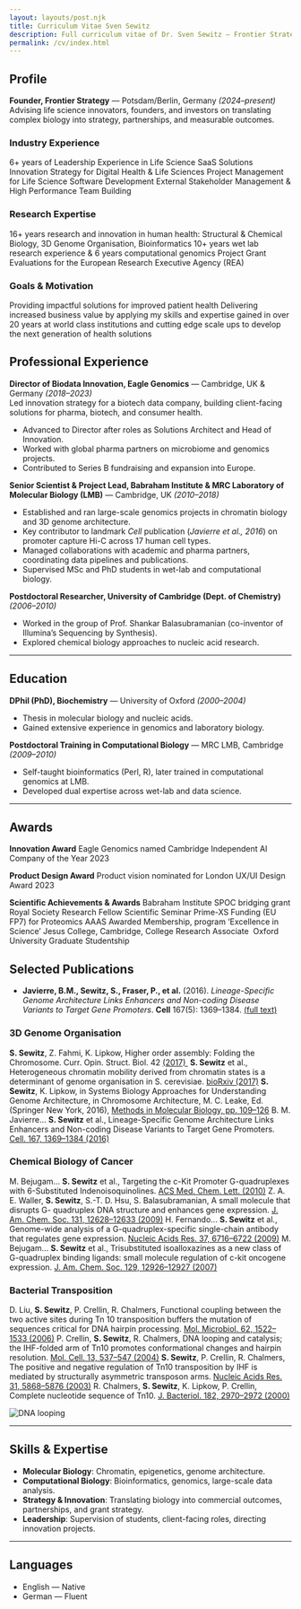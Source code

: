 ```yaml
---
layout: layouts/post.njk
title: Curriculum Vitae Sven Sewitz
description: Full curriculum vitae of Dr. Sven Sewitz — Frontier Strategy
permalink: /cv/index.html
---
```



## Profile


**Founder, Frontier Strategy** — Potsdam/Berlin, Germany *(2024–present)*  
Advising life science innovators, founders, and investors on translating complex biology into strategy, partnerships, and measurable outcomes.  


### Industry Experience

6+ years of Leadership Experience in Life Science SaaS Solutions
Innovation Strategy for Digital Health & Life Sciences
Project Management for Life Science Software Development
External Stakeholder Management & High Performance Team Building



### Research Expertise

16+ years research and innovation in human health:
Structural & Chemical Biology, 3D Genome Organisation, Bioinformatics
10+ years wet lab research experience & 6 years computational genomics
Project Grant Evaluations for the European Research Executive Agency (REA)



### Goals & Motivation

Providing impactful solutions for improved patient health 
Delivering increased business value by applying my skills and expertise gained in over 20 years at world class institutions and cutting edge scale ups to develop the next generation of health solutions




## Professional Experience


**Director of Biodata Innovation, Eagle Genomics** — Cambridge, UK & Germany *(2018–2023)*  
Led innovation strategy for a biotech data company, building client-facing solutions for pharma, biotech, and consumer health.  
- Advanced to Director after roles as Solutions Architect and Head of Innovation.  
- Worked with global pharma partners on microbiome and genomics projects.  
- Contributed to Series B fundraising and expansion into Europe.  

**Senior Scientist & Project Lead, Babraham Institute & MRC Laboratory of Molecular Biology (LMB)** — Cambridge, UK *(2010–2018)*  
- Established and ran large-scale genomics projects in chromatin biology and 3D genome architecture.  
- Key contributor to landmark *Cell* publication (*Javierre et al., 2016*) on promoter capture Hi-C across 17 human cell types.  
- Managed collaborations with academic and pharma partners, coordinating data pipelines and publications.  
- Supervised MSc and PhD students in wet-lab and computational biology.  

**Postdoctoral Researcher, University of Cambridge (Dept. of Chemistry)** *(2006–2010)*  
- Worked in the group of Prof. Shankar Balasubramanian (co-inventor of Illumina’s Sequencing by Synthesis).  
- Explored chemical biology approaches to nucleic acid research.  

---

## Education

**DPhil (PhD), Biochemistry** — University of Oxford *(2000–2004)*  
- Thesis in molecular biology and nucleic acids.  
- Gained extensive experience in genomics and laboratory biology.  

**Postdoctoral Training in Computational Biology** — MRC LMB, Cambridge *(2009–2010)*  
- Self-taught bioinformatics (Perl, R), later trained in computational genomics at LMB.  
- Developed dual expertise across wet-lab and data science.  

---

## Awards

**Innovation Award**
Eagle Genomics named Cambridge Independent AI Company of the Year 2023

**Product Design Award**
Product vision nominated for London UX/UI Design Award 2023

**Scientific Achievements & Awards**
Babraham Institute SPOC bridging grant
Royal Society Research Fellow Scientific Seminar
Prime-XS Funding (EU FP7) for Proteomics
AAAS Awarded Membership, program ‘Excellence in Science’
Jesus College, Cambridge, College Research Associate 
Oxford University Graduate Studentship



## Selected Publications

- **Javierre, B.M., Sewitz, S., Fraser, P., et al.** (2016). *Lineage-Specific Genome Architecture Links Enhancers and Non-coding Disease Variants to Target Gene Promoters*. **Cell** 167(5): 1369–1384. [(full text)](https://www.cell.com/cell/fulltext/S0092-8674(16)31322-8)


### 3D Genome Organisation
**S. Sewitz**, Z. Fahmi, K. Lipkow, Higher order assembly: Folding the Chromosome. Curr. Opin. Struct. Biol. 42 [(2017) ](https://pubmed.ncbi.nlm.nih.gov/28284913/)
**S. Sewitz** et al., Heterogeneous chromatin mobility derived from chromatin states is a determinant of genome organisation in S. cerevisiae. [bioRxiv (2017)](https://doi.org/10.1101/106344)
**S. Sewitz**, K. Lipkow, in Systems Biology Approaches for Understanding Genome Architecture, in Chromosome Architecture, M. C. Leake, Ed. (Springer New York, 2016), [Methods in Molecular Biology, pp. 109–126](https://link.springer.com/protocol/10.1007/978-1-4939-3631-1_9) 
B. M. Javierre... **S. Sewitz** et al., Lineage-Specific Genome Architecture Links Enhancers and Non-coding Disease Variants to Target Gene Promoters. [Cell. 167, 1369–1384 (2016)](https://www.cell.com/cell/fulltext/S0092-8674(16)31322-8)

### Chemical Biology of Cancer
M. Bejugam... **S. Sewitz** et al., Targeting the c-Kit Promoter G-quadruplexes with 6-Substituted Indenoisoquinolines. [ACS Med. Chem. Lett. (2010)](https://pubs.acs.org/doi/abs/10.1021/ml100062z)
Z. A. E. Waller, **S. Sewitz**, S.-T. D. Hsu, S. Balasubramanian, A small molecule that disrupts G- quadruplex DNA structure and enhances gene expression. [J. Am. Chem. Soc. 131, 12628–12633 (2009)](https://pubs.acs.org/doi/10.1021/ja901892u)
H. Fernando... **S. Sewitz** et al., Genome-wide analysis of a G-quadruplex-specific single-chain antibody that regulates gene expression. [Nucleic Acids Res. 37, 6716–6722 (2009)](https://academic.oup.com/nar/article/37/20/6716/1112789)
M. Bejugam... **S. Sewitz** et al., Trisubstituted isoalloxazines as a new class of G-quadruplex binding ligands: small molecule regulation of c-kit oncogene expression. [J. Am. Chem. Soc. 129, 12926–12927 (2007)](https://pubs.acs.org/doi/10.1021/ja075881p)

### Bacterial Transposition
D. Liu, **S. Sewitz**, P. Crellin, R. Chalmers, Functional coupling between the two active sites during Tn 10 transposition buffers the mutation of sequences critical for DNA hairpin processing. [Mol. Microbiol. 62, 1522–1533 (2006)](https://onlinelibrary.wiley.com/doi/10.1111/j.1365-2958.2006.05432.x) 
P. Crellin, **S. Sewitz**, R. Chalmers, DNA looping and catalysis; the IHF-folded arm of Tn10 promotes conformational changes and hairpin resolution. [Mol. Cell. 13, 537–547 (2004)](https://www.cell.com/molecular-cell/fulltext/S1097-2765(04)00052-8?_returnURL=https%3A%2F%2Flinkinghub.elsevier.com%2Fretrieve%2Fpii%2FS1097276504000528%3Fshowall%3Dtrue) 
**S. Sewitz**, P. Crellin, R. Chalmers, The positive and negative regulation of Tn10 transposition by IHF is mediated by structurally asymmetric transposon arms. [Nucleic Acids Res. 31, 5868–5876 (2003)](https://academic.oup.com/nar/article/31/20/5868/1039505)
R. Chalmers, **S. Sewitz**, K. Lipkow, P. Crellin, Complete nucleotide sequence of Tn10. [J. Bacteriol. 182, 2970–2972 (2000)](https://doi.org/10.1128/jb.182.10.2970-2972.2000)

![DNA looping](/images/cover.jpg)


---

## Skills & Expertise

- **Molecular Biology**: Chromatin, epigenetics, genome architecture.  
- **Computational Biology**: Bioinformatics, genomics, large-scale data analysis.  
- **Strategy & Innovation**: Translating biology into commercial outcomes, partnerships, and grant strategy.  
- **Leadership**: Supervision of students, client-facing roles, directing innovation projects.  

---

## Languages

- English — Native  
- German — Fluent  
